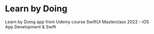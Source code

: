 # Learn by Doing
Learn by Doing app from Udemy course SwiftUI Masterclass 2022 - iOS App Development &amp; Swift
